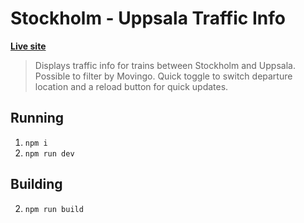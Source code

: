 # Stockholm - Uppsala Traffic Info

**[Live site](https://sthlm-uppsala.vercel.app/)**

> Displays traffic info for trains between Stockholm and Uppsala. Possible to filter by Movingo. Quick toggle to switch departure location and a reload button for quick updates.

## Running

1. `npm i`
2. `npm run dev`

## Building

2. `npm run build`

